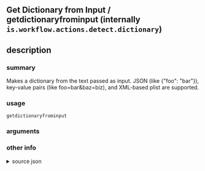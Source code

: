 
## Get Dictionary from Input / getdictionaryfrominput (internally `is.workflow.actions.detect.dictionary`)



## description
### summary
Makes a dictionary from the text passed as input. JSON (like {"foo": "bar"}), key-value pairs (like foo=bar&baz=biz), and XML-based plist are supported.


### usage
`getdictionaryfrominput `

### arguments


### other info

<details><summary>source json</summary>
```json
{
	"ActionClass": "WFCoercionAction",
	"ActionKeywords": [
		"json",
		"xml",
		"plist",
		"www",
		"urlencoded",
		"form",
		"query",
		"string"
	],
	"Category": "Scripting",
	"CoercionItemClass": "WFDictionaryContentItem",
	"Description": {
		"DescriptionSummary": "Makes a dictionary from the text passed as input. JSON (like {\"foo\": \"bar\"}), key-value pairs (like foo=bar&baz=biz), and XML-based plist are supported."
	},
	"IconName": "Scripting.png",
	"Input": {
		"Multiple": true,
		"Required": true,
		"Types": [
			"NSDictionary"
		]
	},
	"LastModifiedDate": "2015-11-24T06:00:00.000Z",
	"Name": "Get Dictionary from Input",
	"Output": {
		"Multiple": true,
		"OutputName": "Dictionary",
		"Types": [
			"WFDictionaryContentItem"
		]
	},
	"ShortName": "Get Dictionary",
	"Subcategory": "Dictionaries"
}
```
</details>
